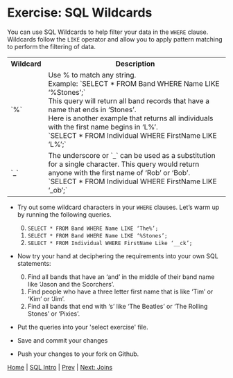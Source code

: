 # Exercise:  SQL Wildcards

You can use SQL Wildcards to help filter your data in the `WHERE` clause.  Wildcards follow the `LIKE` operator and allow you to apply pattern matching to perform the filtering of data.    

<table>
  <tr>
    <th>Wildcard</th>
    <th>Description</th>
  </tr>
  <tr>
    <td>`%`</td>
    <td>Use % to match any string. <br> Example: `SELECT * FROM Band WHERE Name LIKE ‘%Stones’;`   <br>This query will return all band records that have a name that ends in ‘Stones’. <br>Here is another example that returns all individuals with the first name begins in ‘L%’.  <br>`SELECT * FROM Individual WHERE FirstName LIKE ‘L%’;`</td>
  </tr>
  <tr>
    <td>`_`</td>
    <td>The underscore or  `_` can be used as a substitution for a single character. This query would return anyone with the first name of ‘Rob’ or ‘Bob’. <br>`SELECT * FROM Individual WHERE FirstName LIKE ‘_ob’;`</td>
  </tr>
</table>


- Try out some wildcard characters in your `WHERE` clauses.  Let’s warm up by running the following queries.  

  0. `SELECT * FROM Band WHERE Name LIKE ‘The%’;`
  0. `SELECT * FROM Band WHERE Name LIKE ‘%Stones’;`
  0. `SELECT * FROM Individual WHERE FirstName Like ‘__ck’;`

- Now try your hand at deciphering the requirements into your own SQL statements:

  0.	Find all bands that have an ‘and’ in the middle of their band name like ‘Jason and the Scorchers’.  
  0.	Find people who have a three letter first name that is like ‘Tim’ or ‘Kim’ or ‘Jim’.  
  0.	Find all bands that end with ‘s’ like ‘The Beatles’ or ‘The Rolling Stones’ or ‘Pixies’.  

- Put the queries into your 'select exercise' file.  
- Save and commit your changes
- Push your changes to your fork on Github.  


[Home](/)  |  [SQL Intro](/9-sql-intro/)  |  [Prev](/9-sql-intro/4)   |  [Next: Joins](/10-joins/)
